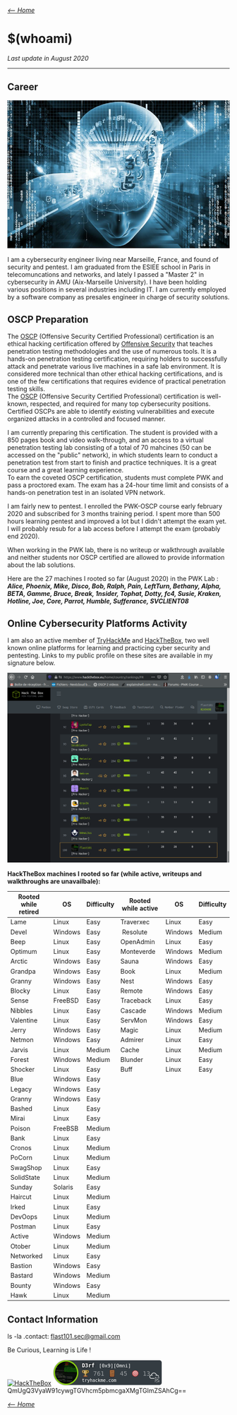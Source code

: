 _[<-- Home](https://flast101.github.io)_

# $(whoami)
_Last update in August 2020_
* * * 

## Career

![profil_site.png](images/profil_site.png "profil_site.png")

I am a cybersecurity engineer living near Marseille, France, and found of security and pentest. I am graduated from the ESIEE school in Paris in telecomuncations and networks, and lately I passed a "Master 2" in cybersecurity in AMU (Aix-Marseille University). I have been holding various positions in several industries including IT. I am currently employed by a software company as presales engineer in charge of security solutions. 

## OSCP Preparation


The [OSCP](https://www.offensive-security.com/pwk-oscp/) (Offensive Security Certified Professional) certification is an ethical hacking certification offered by [Offensive Security](https://www.offensive-security.com) that teaches penetration testing methodologies and the use of numerous tools. It is a hands-on penetration testing certification, requiring holders to successfully attack and penetrate various live machines in a safe lab environment. It is considered more technical than other ethical hacking certifications, and is one of the few certifications that requires evidence of practical penetration testing skills.   
The [OSCP](https://www.offensive-security.com/pwk-oscp/) (Offensive Security Certified Professional) certification is well-known, respected, and required for many top cybersecurity positions. Certified OSCPs are able to identify existing vulnerabilities and execute organized attacks in a controlled and focused manner.

I am  currently preparing this certification. The student is provided with a 850 pages book and video walk-through, and an access to a virtual penetration testing lab consisting of a total of 70 mahcines (50 can be accessed on the "public" network), in which students learn to conduct a penetration test from start to finish and practice techniques. It is a great course and a great learning experience.    
To earn the coveted OSCP certification, students must complete PWK and pass a proctored exam. The exam has a 24-hour time limit and consists of a hands-on penetration test in an isolated VPN network.

I am fairly new to pentest. I enrolled the PWK-OSCP course early february 2020 and subscribed for 3 months training period. I spent more than 500 hours learning pentest and improved a lot but I didn't attempt the exam yet. I will probably resub for a lab access before I attempt the exam (probably end 2020).

When working in the PWK lab, there is no writeup or walkthrough available and neither students nor OSCP certified are allowed to provide information about the lab solutions.    

Here are the 27 machines I rooted so far (August 2020) in the PWK Lab :    
_**Alice, Phoenix, Mike, Disco, Bob, Ralph, Pain, LeftTurn, Bethany, Alpha, BETA, Gamme, Bruce, Break, 1nsider, Tophat, Dotty, fc4, Susie, Kraken, Hotline, Joe, Core, Parrot, Humble, Sufferance, SVCLIENT08**_

## Online Cybersecurity Platforms Activity

I am also an active member of [TryHackMe](https://tryhackme.com) and [HackTheBox](https://www.hackthebox.eu), two well known online platforms for learning and practicing cyber security and pentesting. Links to my public profile on these sites are available in my signature below.

![french_ranking.png](images/french_ranking.png "french_ranking.png")

**HackTheBox machines I rooted so far (while active, writeups and walkthroughs are unavailbale):**    

| Rooted while retired | OS | Difficulty         | Rooted while active | OS | Difficulty|
|-------------|-------------|-------------|-------------|-------------|-------------| 
|Lame| Linux |Easy| Traverxec      |  Linux |Easy |
|Devel| Windows |Easy| Resolute|  Windows  |Medium |
|Beep| Linux |Easy| OpenAdmin |  Linux |Easy |
|Optimum| Linux |Easy|Monteverde| Windows |Medium|
|Arctic| Windows |Easy|Sauna| Windows |Easy|
|Grandpa| Windows |Easy|Book| Linux |Medium|
|Granny| Windows |Easy|Nest| Windows |Easy|
|Blocky| Linux |Easy|Remote| Windows |Easy|
|Sense| FreeBSD |Easy|Traceback| Linux |Easy|
|Nibbles| Linux |Easy|Cascade| Windows |Medium|
|Valentine| Linux |Easy|ServMon | Windows |Easy|
|Jerry| Windows |Easy|Magic| Linux |Medium|
|Netmon| Windows |Easy|Admirer| Linux |Easy|
|Jarvis| Linux |Medium |Cache| Linux |Medium|
|Forest| Windows |Medium|Blunder | Linux |Easy|
|Shocker| Linux |Easy| Buff | Linux | Easy |
|Blue| Windows |Easy|
|Legacy| Windows |Easy|
|Granny| Windows |Easy|
|Bashed| Linux | Easy |
| Mirai | Linux | Easy |
| Poison| FreeBSB | Medium |
| Bank | Linux | Easy |
| Cronos | Linux | Medium |
| PoCorn| Linux | Medium |
| SwagShop| Linux | Easy |
| SolidState| Linux | Medium |
| Sunday| Solaris| Easy |
| Haircut| Linux| Medium|
| Irked| Linux | Easy|
| DevOops| Linux| Medium |
| Postman| Linux| Easy|
| Active| Windows | Medium|
| Otober| Linux| Medium|
| Networked| Linux| Easy|
| Bastion| Windows | Easy |
| Bastard| Windows| Medium|
| Bounty| Windows | Easy |
| Hawk | Linux | Medium |



## Contact Information
ls -la .contact: flast101.sec@gmail.com

Be Curious, Learning is Life !

[<img src="http://www.hackthebox.eu/badge/image/249498" alt="HackTheBox">](https://www.hackthebox.eu/profile/249498)
[![thm_badge](sig_thm_omni.png "thm_badge")](https://tryhackme.com/p/D3rf)   
QmUgQ3VyaW91cywgTGVhcm5pbmcgaXMgTGlmZSAhCg==

_[<-- Home](https://flast101.github.io)_

<!-- Global site tag (gtag.js) - Google Analytics -->
<script async src="https://www.googletagmanager.com/gtag/js?id=UA-173692234-1"></script>
<script>
  window.dataLayer = window.dataLayer || [];
  function gtag(){dataLayer.push(arguments);}
  gtag('js', new Date());

  gtag('config', 'UA-173692234-1');
</script>
